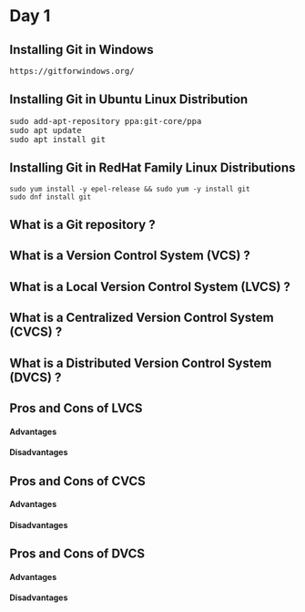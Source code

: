 # Day 1

## Installing Git in Windows
<pre>
https://gitforwindows.org/
</pre>

## Installing Git in Ubuntu Linux Distribution
<pre>
sudo add-apt-repository ppa:git-core/ppa 
sudo apt update
sudo apt install git
</pre>

## Installing Git in RedHat Family Linux Distributions
```
sudo yum install -y epel-release && sudo yum -y install git
sudo dnf install git
```

## What is a Git repository ?

## What is a Version Control System (VCS) ?

## What is a Local Version Control System (LVCS) ?

## What is a Centralized Version Control System (CVCS) ?

## What is a Distributed Version Control System (DVCS) ?

## Pros and Cons of LVCS

#### Advantages

#### Disadvantages


## Pros and Cons of CVCS

#### Advantages

#### Disadvantages

## Pros and Cons of DVCS

#### Advantages

#### Disadvantages
